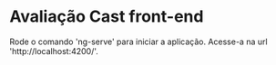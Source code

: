 # Avaliação Cast front-end

Rode o comando 'ng-serve' para iniciar a aplicação. Acesse-a na url 'http://localhost:4200/'.
